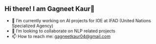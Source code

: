 ## Hi there! I am Gagneet Kaur👋

- 🔭 I’m currently working on AI projects for IOE at IFAD (United Nations Specialized Agency)
- 👯 I’m looking to collaborate on NLP related projects
- 📫 How to reach me: gagneetkaur04@gmail.com

<!-- [![An image of @gagneetkaur04's Holopin badges, which is a link to view their full Holopin profile](https://holopin.me/gagneetkaur04)](https://holopin.io/@gagneetkaur04)

